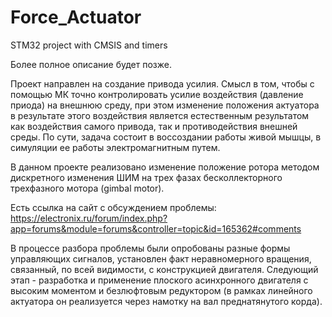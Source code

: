 # Force_Actuator
STM32 project with CMSIS and timers

Более полное описание будет позже.

Проект направлен на создание привода усилия. Смысл в том, чтобы с помощью МК точно контролировать усилие воздействия (давление приода) на внешнюю среду, при этом изменение положения актуатора в результате этого воздействия является естественным результатом как воздействия самого привода, так и противодействия внешней среды. По сути, задача состоит в воссоздании работы живой мышцы, в симуляции ее работы электромагнитным путем.

В данном проекте реализовано изменение положение ротора методом дискретного изменения ШИМ на трех фазах бесколлекторного трехфазного мотора (gimbal motor).

Есть ссылка на сайт с обсуждением проблемы: https://electronix.ru/forum/index.php?app=forums&module=forums&controller=topic&id=165362#comments

В процессе разбора проблемы были опробованы разные формы управляющих сигналов, установлен факт неравномерного вращения, связанный, по всей видимости, с конструкцией двигателя. Следующий этап - разработка и применение плоского асинхронного двигателя с высоким моментом и безлюфтовым редуктором (в рамках линейного актуатора он реализуется через намотку на вал преднатянутого корда).
